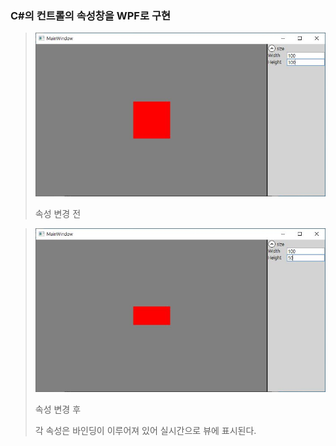 ### C#의 컨트롤의 속성창을 WPF로 구현

> ![변경전](images/1.jpg)
>
>  속성 변경 전

> ![변경후](images/2.jpg)
> 
> 속성 변경 후
> 
> 각 속성은 바인딩이 이루어져 있어 실시간으로 뷰에 표시된다.